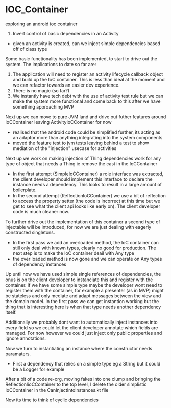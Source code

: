 # IOC_Container
exploring an android ioc container

1. Invert control of basic dependencies in an Activity

- given an activity is created, can we inject simple dependencies based off of class type

Some basic functionality has been implemented, to start to drive out the system.
The implications to date so far are:
  1. The application will need to register an activity lifecycle callback object and build up the IoC container.
     This is less than ideal at the moment and we can refactor towards an easier dev experience.
  2. There is no magic (so far?)
  3. We instantly have tech debt with the use of activity test rule but we can make the system more functional and come back to this after we have something approaching MVP

Next up we can move to pure JVM land and drive out futher features around IoCContainer leaving ActivityIoCContainer for now
 - realised that the android code could be simplified further, its acting as an adaptor more than anything integrating into the system components
 - moved the feature test to jvm tests leaving behind a test to show mediation of the "injection" usecase for activities

Next up we work on making injection of Thing dependencies work for any type of object that needs a Thing ie remove the cast in the IoCContainer
 - In the first attempt (SimpleIoCContainer) a role interface was extracted, the client developer should implement this interface to declare the instance needs a dependency. This looks to result in a large amount of boilerplate.
 - In the second attempt (ReflectionIoCContainer) we use a bit of reflection to access the property setter (the code is incorrect at this time but we get to see what the client api looks like early on). The client developer code is much cleaner now.

To further drive out the implementation of this container a second type of injectable will be introduced, for now we are just dealing with eagerly constructed singletons.
 - In the first pass we add an overloaded method, the IoC container can still only deal with known types, clearly no good for production. The next step is to make the IoC container deail with Any type
 - the over loaded method is now gone and we can operate on Any types of dependency instances

Up until now we have used simple single references of dependencies, the onus is on the client developer to instanciate this and register with the container.
If we have some simple type maybe the developer wont need to register them with the container, for example a presenter (as in MVP) might be stateless and only mediate and adapt messages between the view and the domain model.
In the first pass we can get instantion working but the thing that is interesting here is when that type needs another dependency itself.

Additionally we probably dont want to automatically inject instances into every field so we could let the client developer annotate which fields are managed.
For now however we could just inject only public properties and ignore annotations.


Now we turn to instantiating an instance where the constructor needs paramaters.
 - First a dependency that relies on a simple type eg a String but it could be a Logger for example

After a bit of a code re-org, moving fakes into one clump and bringing the ReflectionIioCContainer to the top level, I delete the older simplistic IoCContainer in the CanInjectIntoInstances.kt file

Now its time to think of cyclic dependencies






